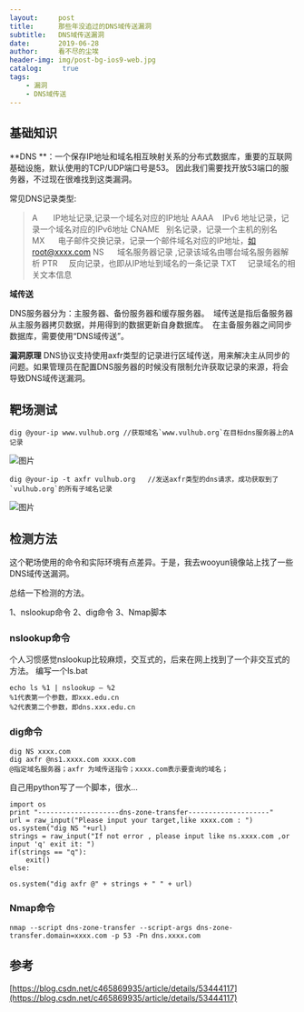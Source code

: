 ```yaml
---
layout:     post
title:      那些年没追过的DNS域传送漏洞
subtitle:   DNS域传送漏洞
date:       2019-06-28
author:     看不尽的尘埃
header-img: img/post-bg-ios9-web.jpg
catalog: 	 true
tags:
    - 漏洞
    - DNS域传送
---
```

## 基础知识
**DNS **：一个保存IP地址和域名相互映射关系的分布式数据库，重要的互联网基础设施，默认使用的TCP/UDP端口号是53。
因此我们需要找开放53端口的服务器，不过现在很难找到这类漏洞。

常见DNS记录类型:

>A       IP地址记录,记录一个域名对应的IP地址
>AAAA    IPv6 地址记录，记录一个域名对应的IPv6地址
>CNAME   别名记录，记录一个主机的别名 
>MX      电子邮件交换记录，记录一个邮件域名对应的IP地址，如root@xxxx.com
>NS      域名服务器记录 ,记录该域名由哪台域名服务器解析
>PTR     反向记录，也即从IP地址到域名的一条记录
>TXT     记录域名的相关文本信息

**域传送**

DNS服务器分为：主服务器、备份服务器和缓存服务器。 
域传送是指后备服务器从主服务器拷贝数据，并用得到的数据更新自身数据库。 
在主备服务器之间同步数据库，需要使用“DNS域传送”。


**漏洞原理**
DNS协议支持使用axfr类型的记录进行区域传送，用来解决主从同步的问题。如果管理员在配置DNS服务器的时候没有限制允许获取记录的来源，将会导致DNS域传送漏洞。



## 靶场测试
```
dig @your-ip www.vulhub.org //获取域名`www.vulhub.org`在目标dns服务器上的A记录
```

![图片](https://uploader.shimo.im/f/7qG5nBzCB48zEkh4.png)


```
dig @your-ip -t axfr vulhub.org   //发送axfr类型的dns请求，成功获取到了`vulhub.org`的所有子域名记录
```

![图片](https://uploader.shimo.im/f/hLFcmY7eW2ARo7tn.png)

## 检测方法
这个靶场使用的命令和实际环境有点差异。于是，我去wooyun镜像站上找了一些DNS域传送漏洞。

总结一下检测的方法。

1、nslookup命令
2、dig命令
3、Nmap脚本


### nslookup命令
个人习惯感觉nslookup比较麻烦，交互式的，后来在网上找到了一个非交互式的方法。
编写一个ls.bat
```
echo ls %1 | nslookup – %2
%1代表第一个参数，即xxx.edu.cn 
%2代表第二个参数，即dns.xxx.edu.cn 
```

### dig命令
```
dig NS xxxx.com
dig axfr @ns1.xxxx.com xxxx.com
@指定域名服务器；axfr 为域传送指令；xxxx.com表示要查询的域名；
```

自己用python写了一个脚本，很水...
```
import os
print "--------------------dns-zone-transfer--------------------"
url = raw_input("Please input your target,like xxxx.com : ")
os.system("dig NS "+url)
strings = raw_input("If not error , please input like ns.xxxx.com ,or input 'q' exit it: ")
if(strings == "q"):
	exit()
else:
```
	os.system("dig axfr @" + strings + " " + url)



### Nmap命令
```
nmap --script dns-zone-transfer --script-args dns-zone-transfer.domain=xxxx.com -p 53 -Pn dns.xxxx.com
```

## 参考
[https://blog.csdn.net/c465869935/article/details/53444117](https://blog.csdn.net/c465869935/article/details/53444117)

